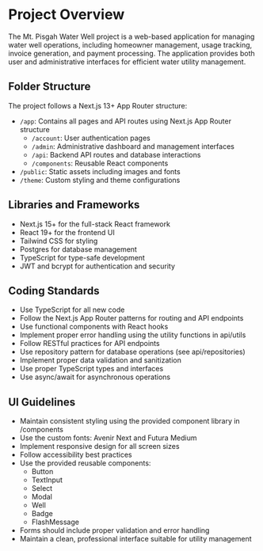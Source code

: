 # Project Overview

The Mt. Pisgah Water Well project is a web-based application for managing water well operations, including homeowner management, usage tracking, invoice generation, and payment processing. The application provides both user and administrative interfaces for efficient water utility management.

## Folder Structure

The project follows a Next.js 13+ App Router structure:
- `/app`: Contains all pages and API routes using Next.js App Router structure
  - `/account`: User authentication pages
  - `/admin`: Administrative dashboard and management interfaces
  - `/api`: Backend API routes and database interactions
  - `/components`: Reusable React components
- `/public`: Static assets including images and fonts
- `/theme`: Custom styling and theme configurations

## Libraries and Frameworks

- Next.js 15+ for the full-stack React framework
- React 19+ for the frontend UI
- Tailwind CSS for styling
- Postgres for database management
- TypeScript for type-safe development
- JWT and bcrypt for authentication and security

## Coding Standards

- Use TypeScript for all new code
- Follow the Next.js App Router patterns for routing and API endpoints
- Use functional components with React hooks
- Implement proper error handling using the utility functions in api/utils
- Follow RESTful practices for API endpoints
- Use repository pattern for database operations (see api/repositories)
- Implement proper data validation and sanitization
- Use proper TypeScript types and interfaces
- Use async/await for asynchronous operations

## UI Guidelines

- Maintain consistent styling using the provided component library in /components
- Use the custom fonts: Avenir Next and Futura Medium
- Implement responsive design for all screen sizes
- Follow accessibility best practices
- Use the provided reusable components:
  - Button
  - TextInput
  - Select
  - Modal
  - Well
  - Badge
  - FlashMessage
- Forms should include proper validation and error handling
- Maintain a clean, professional interface suitable for utility management

